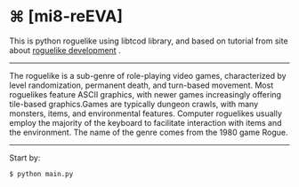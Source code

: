 # ⌘ [mi8-reEVA]

This is python roguelike using libtcod library, and based on tutorial from site
about [roguelike development](roguelikedevelopment.org) .

***********************************************************************************

The roguelike is a sub-genre of role-playing video games, characterized by level
randomization, permanent death, and turn-based movement. Most roguelikes feature
ASCII graphics, with newer games increasingly offering tile-based graphics.Games
are typically dungeon crawls, with many monsters, items, and environmental
features. Computer roguelikes usually employ the majority of the keyboard to
facilitate interaction with items and the environment. The name of the genre comes
from the 1980 game Rogue.

***********************************************************************************

Start by:

	$ python main.py

